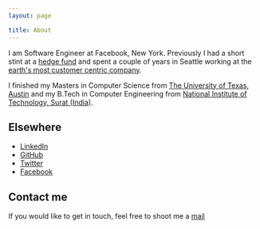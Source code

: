 ```yaml
---
layout: page

title: About
---
```


I am Software Engineer at Facebook, New York. Previously I had a short stint at a <a href='https://www.twosigma.com/'> hedge fund</a> and spent a couple of years in Seattle working at the <a href='http://aws.amazon.com/'> earth's most customer centric company</a>. 

I finished my Masters in Computer Science  from <a href="http://www.cs.utexas.edu/">The University of Texas, Austin</a> and my B.Tech in Computer Engineering from <a href = "http://www.svnit.ac.in/">National Institute of Technology, Surat (India)</a>.


## Elsewhere
- [LinkedIn](https://www.linkedin.com/in/madhuraparikh)
- [GitHub](https://github.com/jdnc)
- [Twitter](https://twitter.com/11011infinity) 
- [Facebook](https://www.facebook.com/profile.php?id=100009787530704)

## Contact me
If you would like to get in touch, feel free to shoot me a [mail](mailto:madhuraparikh@gmail.com)


